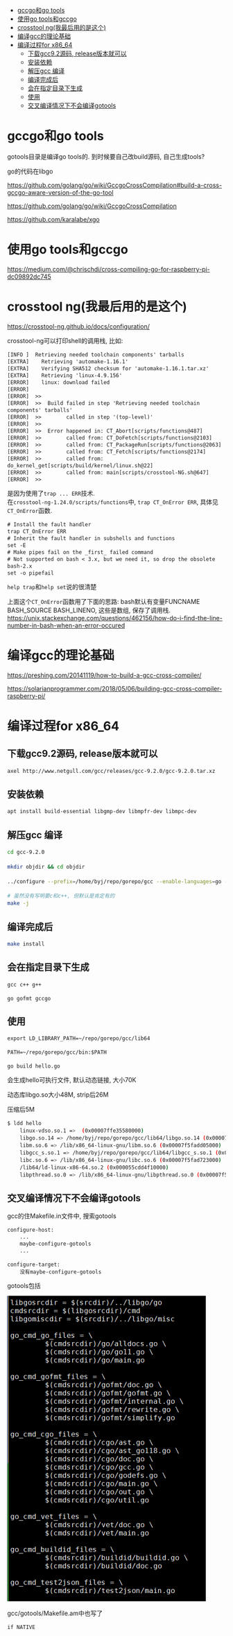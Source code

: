 - [gccgo和go tools](#gccgo和go-tools)
- [使用go tools和gccgo](#使用go-tools和gccgo)
- [crosstool ng(我最后用的是这个)](#crosstool-ng我最后用的是这个)
- [编译gcc的理论基础](#编译gcc的理论基础)
- [编译过程for x86_64](#编译过程for-x86_64)
	- [下载gcc9.2源码, release版本就可以](#下载gcc92源码-release版本就可以)
	- [安装依赖](#安装依赖)
	- [解压gcc 编译](#解压gcc-编译)
	- [编译完成后](#编译完成后)
	- [会在指定目录下生成](#会在指定目录下生成)
	- [使用](#使用)
	- [交叉编译情况下不会编译gotools](#交叉编译情况下不会编译gotools)

# gccgo和go tools

gotools目录是编译go tools的. 到时候要自己改build源码, 自己生成tools?

go的代码在libgo

https://github.com/golang/go/wiki/GccgoCrossCompilation#build-a-cross-gccgo-aware-version-of-the-go-tool


https://github.com/golang/go/wiki/GccgoCrossCompilation


https://github.com/karalabe/xgo


# 使用go tools和gccgo

https://medium.com/@chrischdi/cross-compiling-go-for-raspberry-pi-dc09892dc745


# crosstool ng(我最后用的是这个)

https://crosstool-ng.github.io/docs/configuration/

crosstool-ng可以打印shell的调用栈, 比如:
```
[INFO ]  Retrieving needed toolchain components' tarballs
[EXTRA]    Retrieving 'automake-1.16.1'
[EXTRA]    Verifying SHA512 checksum for 'automake-1.16.1.tar.xz'
[EXTRA]    Retrieving 'linux-4.9.156'
[ERROR]    linux: download failed
[ERROR]   
[ERROR]  >>
[ERROR]  >>  Build failed in step 'Retrieving needed toolchain components' tarballs'
[ERROR]  >>        called in step '(top-level)'
[ERROR]  >>
[ERROR]  >>  Error happened in: CT_Abort[scripts/functions@487]
[ERROR]  >>        called from: CT_DoFetch[scripts/functions@2103]
[ERROR]  >>        called from: CT_PackageRun[scripts/functions@2063]
[ERROR]  >>        called from: CT_Fetch[scripts/functions@2174]
[ERROR]  >>        called from: do_kernel_get[scripts/build/kernel/linux.sh@22]
[ERROR]  >>        called from: main[scripts/crosstool-NG.sh@647]
[ERROR]  >>
```

是因为使用了`trap ... ERR`技术.  
在`crosstool-ng-1.24.0/scripts/functions`中, `trap CT_OnError ERR`, 具体见`CT_OnError`函数.
```
# Install the fault handler
trap CT_OnError ERR
# Inherit the fault handler in subshells and functions
set -E
# Make pipes fail on the _first_ failed command
# Not supported on bash < 3.x, but we need it, so drop the obsolete bash-2.x
set -o pipefail
```
`help trap`和`help set`说的很清楚

上面这个`CT_OnError`函数用了下面的思路:
bash默认有变量FUNCNAME BASH_SOURCE BASH_LINENO, 这些是数组, 保存了调用栈.
https://unix.stackexchange.com/questions/462156/how-do-i-find-the-line-number-in-bash-when-an-error-occured

# 编译gcc的理论基础

https://preshing.com/20141119/how-to-build-a-gcc-cross-compiler/


https://solarianprogrammer.com/2018/05/06/building-gcc-cross-compiler-raspberry-pi/


# 编译过程for x86_64

## 下载gcc9.2源码, release版本就可以
```sh
axel http://www.netgull.com/gcc/releases/gcc-9.2.0/gcc-9.2.0.tar.xz
```

## 安装依赖
```sh
apt install build-essential libgmp-dev libmpfr-dev libmpc-dev
```

## 解压gcc 编译
```sh
cd gcc-9.2.0

mkdir objdir && cd objdir

../configure --prefix=/home/byj/repo/gorepo/gcc --enable-languages=go --disable-multilib

# 虽然没有写明要c和c++, 但默认是肯定有的
make -j
```

## 编译完成后
```sh
make install
```

## 会在指定目录下生成
```
gcc c++ g++ 

go gofmt gccgo
```

## 使用
```
export LD_LIBRARY_PATH=~/repo/gorepo/gcc/lib64

PATH=~/repo/gorepo/gcc/bin:$PATH

go build hello.go
```

会生成hello可执行文件, 默认动态链接, 大小70K

动态库libgo.so大小48M, strip后26M

压缩后5M

```sh
$ ldd hello
	linux-vdso.so.1 =>  (0x00007ffe35580000)
	libgo.so.14 => /home/byj/repo/gorepo/gcc/lib64/libgo.so.14 (0x00007f5fae036000)
	libm.so.6 => /lib/x86_64-linux-gnu/libm.so.6 (0x00007f5fadd05000)
	libgcc_s.so.1 => /home/byj/repo/gorepo/gcc/lib64/libgcc_s.so.1 (0x00007f5fadaee000)
	libc.so.6 => /lib/x86_64-linux-gnu/libc.so.6 (0x00007f5fad723000)
	/lib64/ld-linux-x86-64.so.2 (0x000055cdd4f10000)
	libpthread.so.0 => /lib/x86_64-linux-gnu/libpthread.so.0 (0x00007f5fad506000)
```

## 交叉编译情况下不会编译gotools
gcc的住Makefile.in文件中, 搜索gotools
```
configure-host:
	...
	maybe-configure-gotools
	...

configure-target:
	没有maybe-configure-gotools
```
gotools包括

![](img/golang_toolchain_compile_gccgo_20221118103642.png)  

gcc/gotools/Makefile.am中也写了
```
if NATIVE

```




